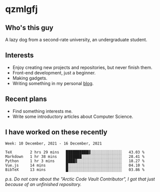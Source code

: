 # qzmlgfj

## Who's this guy

A lazy dog from a second-rate university, an undergraduate student.

## Interests

* Enjoy creating new projects and repositories, but never finish them.
* Front-end development, just a beginner.
* Making gadgets.
* Writing something in my personal [blog](https://qzmlgfj.ml/blog).

## Recent plans

* Find something interests me.
* Write some introductory articles about Computer Science.

<!--
* Try to develop a website for [Anime4KCPP](https://github.com/TianZerL/Anime4KCPP).
* Develop a Markdown renderer which user can customize its css, of course it is GUI-based.~~(If I could finish  it before getting bored)~~
* Work with my [teammates](https://github.com/SWJTU-Lazy-Dogs).
* Find something interests me, as a hobby after finishing my ~~boring~~ homework.
-->

## I have worked on these recently

<!--START_SECTION:waka-->
```text
Week: 10 December, 2021 - 16 December, 2021

TeX        2 hrs 29 mins   ██████████▓░░░░░░░░░░░░░░   43.03 % 
Markdown   1 hr 38 mins    ███████░░░░░░░░░░░░░░░░░░   28.41 % 
Python     1 hr 3 mins     ████▓░░░░░░░░░░░░░░░░░░░░   18.27 % 
Vue.js     14 mins         █░░░░░░░░░░░░░░░░░░░░░░░░   04.10 % 
BibTeX     13 mins         █░░░░░░░░░░░░░░░░░░░░░░░░   03.86 % 
```
<!--END_SECTION:waka-->

*p.s.  Do not care about the "Arctic Code Vault Contributor", I got that just because of an unfinished repository.*

<!--
**qzmlgfj/qzmlgfj** is a ✨ _special_ ✨ repository because its `README.md` (this file) appears on your GitHub profile.

Here are some ideas to get you started:

- 🔭 I’m currently working on ...
- 🌱 I’m currently learning ...
- 👯 I’m looking to collaborate on ...
- 🤔 I’m looking for help with ...
- 💬 Ask me about ...
- 📫 How to reach me: ...
- 😄 Pronouns: ...
- ⚡ Fun fact: ...
-->
